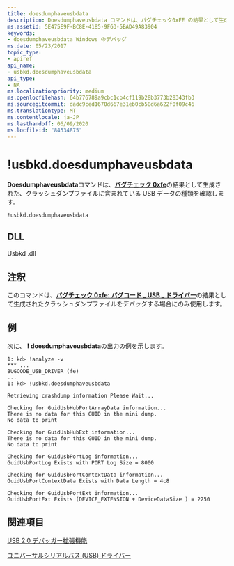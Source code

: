 ```yaml
---
title: doesdumphaveusbdata
description: Doesdumphaveusbdata コマンドは、バグチェック0xFE の結果として生成された、クラッシュダンプファイルに含まれている USB データの種類を確認します。
ms.assetid: 5E475E9F-BC8E-4185-9F63-5BAD49A83904
keywords:
- doesdumphaveusbdata Windows のデバッグ
ms.date: 05/23/2017
topic_type:
- apiref
api_name:
- usbkd.doesdumphaveusbdata
api_type:
- NA
ms.localizationpriority: medium
ms.openlocfilehash: 64b776789a9cbc1cb4cf119b28b3773b28343fb3
ms.sourcegitcommit: dadc9ced1670d667e31eb0cb58d6a622f0f09c46
ms.translationtype: MT
ms.contentlocale: ja-JP
ms.lasthandoff: 06/09/2020
ms.locfileid: "84534875"
---
```

# <a name="usbkddoesdumphaveusbdata"></a>!usbkd.doesdumphaveusbdata


**Doesdumphaveusbdata**コマンドは、[**バグチェック 0xfe**](bug-check-0xfe--bugcode-usb-driver.md)の結果として生成された、クラッシュダンプファイルに含まれている USB データの種類を確認します。

```dbgcmd
!usbkd.doesdumphaveusbdata
```

## <a name="span-iddllspanspan-iddllspandll"></a><span id="DLL"></span><span id="dll"></span>DLL


Usbkd .dll

<a name="remarks"></a>注釈
-------

このコマンドは、[**バグチェック 0xfe: バグコード \_ USB \_ ドライバー**](bug-check-0xfe--bugcode-usb-driver.md)の結果として生成されたクラッシュダンプファイルをデバッグする場合にのみ使用します。

<a name="examples"></a>例
--------

次に、 **! doesdumphaveusbdata**の出力の例を示します。

```dbgcmd
1: kd> !analyze -v
*** ...
BUGCODE_USB_DRIVER (fe) 
...
1: kd> !usbkd.doesdumphaveusbdata

Retrieving crashdump information Please Wait...

Checking for GuidUsbHubPortArrayData information...
There is no data for this GUID in the mini dump.
No data to print  

Checking for GuidUsbHubExt information...
There is no data for this GUID in the mini dump.
No data to print  

Checking for GuidUsbPortLog information...
GuidUsbPortLog Exists with PORT Log Size = 8000 

Checking for GuidUsbPortContextData information...
GuidUsbPortContextData Exists with Data Length = 4c8 

Checking for GuidUsbPortExt information...
GuidUsbPortExt Exists (DEVICE_EXTENSION + DeviceDataSize ) = 2250
```

## <a name="span-idsee_alsospansee-also"></a><span id="see_also"></span>関連項目


[USB 2.0 デバッガー拡張機能](usb-2-0-extensions.md)

[ユニバーサルシリアルバス (USB) ドライバー](https://docs.microsoft.com/windows-hardware/drivers/usbcon/)

 

 






